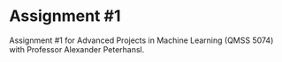# Assignment #1

Assignment #1 for Advanced Projects in Machine Learning (QMSS 5074) with Professor Alexander Peterhansl.
